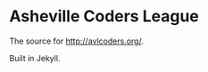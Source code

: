 Asheville Coders League
===================

The source for <http://avlcoders.org/>.

Built in Jekyll.


